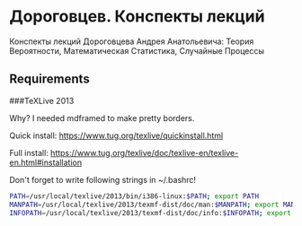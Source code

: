 Дороговцев. Конспекты лекций
============================

Конспекты лекций Дороговцева Андрея Анатольевича: Теория Вероятности, Математическая Статистика, Случайные Процессы

Requirements
------------

###TeXLive 2013

Why? I needed mdframed to make pretty borders.

Quick install: https://www.tug.org/texlive/quickinstall.html

Full install: https://www.tug.org/texlive/doc/texlive-en/texlive-en.html#installation

Don't forget to write following strings in ~/.bashrc!
```bash
PATH=/usr/local/texlive/2013/bin/i386-linux:$PATH; export PATH 
MANPATH=/usr/local/texlive/2013/texmf-dist/doc/man:$MANPATH; export MANPATH 
INFOPATH=/usr/local/texlive/2013/texmf-dist/doc/info:$INFOPATH; export INFOPATH
```
